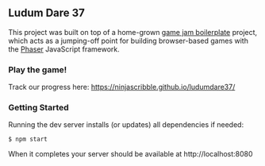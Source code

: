 Ludum Dare 37
--
This project was built on top of a home-grown [game jam boilerplate](https://github.com/ninjascribble/game-jam-boilerplate/releases/tag/1.0.0) project, which acts as a jumping-off point for building browser-based games with the [Phaser](http://phaser.io/) JavaScript framework.

### Play the game!
Track our progress here: https://ninjascribble.github.io/ludumdare37/

### Getting Started
Running the dev server installs (or updates) all dependencies if needed:
```
$ npm start
```
When it completes your server should be available at http://localhost:8080
